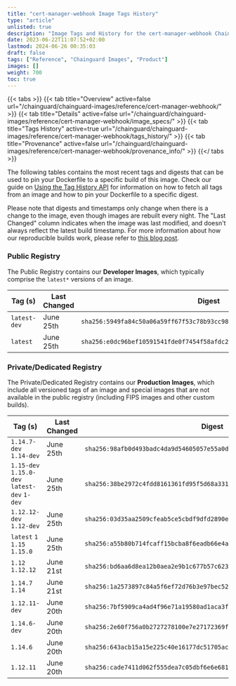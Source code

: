 ```yaml
---
title: "cert-manager-webhook Image Tags History"
type: "article"
unlisted: true
description: "Image Tags and History for the cert-manager-webhook Chainguard Image"
date: 2023-06-22T11:07:52+02:00
lastmod: 2024-06-26 00:35:03
draft: false
tags: ["Reference", "Chainguard Images", "Product"]
images: []
weight: 700
toc: true
---
```


{{< tabs >}}
{{< tab title="Overview" active=false url="/chainguard/chainguard-images/reference/cert-manager-webhook/" >}}
{{< tab title="Details" active=false url="/chainguard/chainguard-images/reference/cert-manager-webhook/image_specs/" >}}
{{< tab title="Tags History" active=true url="/chainguard/chainguard-images/reference/cert-manager-webhook/tags_history/" >}}
{{< tab title="Provenance" active=false url="/chainguard/chainguard-images/reference/cert-manager-webhook/provenance_info/" >}}
{{</ tabs >}}

The following tables contains the most recent tags and digests that can be used to pin your Dockerfile to a specific build of this image. Check our guide on [Using the Tag History API](/chainguard/chainguard-images/using-the-tag-history-api/) for information on how to fetch all tags from an image and how to pin your Dockerfile to a specific digest.

Please note that digests and timestamps only change when there is a change to the image, even though images are rebuilt every night. The "Last Changed" column indicates when the image was last modified, and doesn't always reflect the latest build timestamp. For more information about how our reproducible builds work, please refer to [this blog post](https://www.chainguard.dev/unchained/reproducing-chainguards-reproducible-image-builds).

### Public Registry
The Public Registry contains our **Developer Images**, which typically comprise the `latest*` versions of an image.

| Tag (s)       | Last Changed | Digest                                                                    |
|---------------|--------------|---------------------------------------------------------------------------|
|  `latest-dev` | June 25th    | `sha256:5949fa84c50a06a59ff67f53c78b93cc989d48d33aec649d63b9802dc436b4eb` |
|  `latest`     | June 25th    | `sha256:e0dc96bef10591541fde0f7454f58afdc22cefdcd1f348ffeec2319e24e25340` |


### Private/Dedicated Registry
The Private/Dedicated Registry contains our **Production Images**, which include all versioned tags of an image and special images that are not available in the public registry (including FIPS images and other custom builds).

| Tag (s)                                       | Last Changed | Digest                                                                    |
|-----------------------------------------------|--------------|---------------------------------------------------------------------------|
|  `1.14.7-dev` `1.14-dev`                      | June 25th    | `sha256:98afb0d493badc4da9d54605057e55a0d8d62357174b09117d63e8815f214b6c` |
|  `1.15-dev` `1.15.0-dev` `latest-dev` `1-dev` | June 25th    | `sha256:38be2972c4fdd8161361fd95f5d68a3312a3fc6bdf9b9076f4a01d6d55bbb83a` |
|  `1.12.12-dev` `1.12-dev`                     | June 25th    | `sha256:03d35aa2509cfeab5ce5cbdf9dfd2890e2b575900c0770612f2c9f2babe9f4c0` |
|  `latest` `1` `1.15` `1.15.0`                 | June 25th    | `sha256:a55b80b714fcaff15bcba8f6eadb66e4ae0f8c52ba2f2b6022037be27571aa8e` |
|  `1.12` `1.12.12`                             | June 21st    | `sha256:bd6aa6d8ea12b0aea2e9b1c677b57c623c40e3821e6eb4a9a5f306deba377224` |
|  `1.14.7` `1.14`                              | June 21st    | `sha256:1a2573897c84a5f6ef72d76b3e97bec52553b35d26d641ad642575f00f60c840` |
|  `1.12.11-dev`                                | June 20th    | `sha256:7bf5909ca4ad4f96e71a19580ad1aca3f536c9daa8fbc498c63946461ee94288` |
|  `1.14.6-dev`                                 | June 20th    | `sha256:2e60f756a0b2727278100e7e27172369ff33e8232bd57a9a18b41859d5702c03` |
|  `1.14.6`                                     | June 20th    | `sha256:643acb15a15e225c40e16177dc51705ac46a99640b12d3bae093c1508f8e4ccd` |
|  `1.12.11`                                    | June 20th    | `sha256:cade7411d062f555dea7c05dbf6e6e6811fb16ac8c9ba28ef539e195b6e197d2` |

